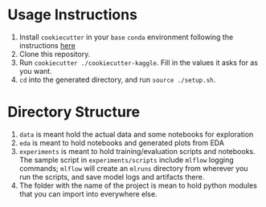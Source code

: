 # Usage Instructions
1. Install `cookiecutter` in your `base` `conda` environment following the instructions [here](https://cookiecutter.readthedocs.io/en/stable/installation.html)
2. Clone this repository.
3. Run `cookiecutter ./cookiecutter-kaggle`. Fill in the values it asks for as you want.
4. `cd` into the generated directory, and run `source ./setup.sh`.

# Directory Structure
1. `data` is meant hold the actual data and some notebooks for exploration
2. `eda` is meant to hold notebooks and generated plots from EDA
3. `experiments` is meant to hold training/evaluation scripts and notebooks. The sample script in `experiments/scripts` include `mlflow` logging commands; `mlflow` will create an `mlruns` directory from wherever you run the scripts, and save model logs and artifacts there.
4. The folder with the name of the project is mean to hold python modules that you can import into everywhere else.